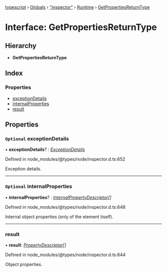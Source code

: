 [typescript](../README.md) › [Globals](../globals.md) › ["inspector"](../modules/_inspector_.md) › [Runtime](../modules/_inspector_.runtime.md) › [GetPropertiesReturnType](_inspector_.runtime.getpropertiesreturntype.md)

# Interface: GetPropertiesReturnType

## Hierarchy

* **GetPropertiesReturnType**

## Index

### Properties

* [exceptionDetails](_inspector_.runtime.getpropertiesreturntype.md#optional-exceptiondetails)
* [internalProperties](_inspector_.runtime.getpropertiesreturntype.md#optional-internalproperties)
* [result](_inspector_.runtime.getpropertiesreturntype.md#result)

## Properties

### `Optional` exceptionDetails

• **exceptionDetails**? : *[ExceptionDetails](_inspector_.runtime.exceptiondetails.md)*

Defined in node_modules/@types/node/inspector.d.ts:652

Exception details.

___

### `Optional` internalProperties

• **internalProperties**? : *[InternalPropertyDescriptor](_inspector_.runtime.internalpropertydescriptor.md)[]*

Defined in node_modules/@types/node/inspector.d.ts:648

Internal object properties (only of the element itself).

___

###  result

• **result**: *[PropertyDescriptor](_inspector_.runtime.propertydescriptor.md)[]*

Defined in node_modules/@types/node/inspector.d.ts:644

Object properties.
